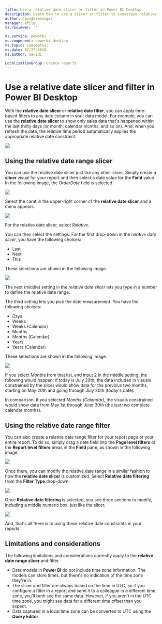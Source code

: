 ```yaml
---
title: Use a relative date slicer or filter in Power BI Desktop
description: Learn how to use a slicer or filter to constrain relative date ranges in Power BI Desktop
author: davidiseminger
manager: kfile
ms.reviewer: ''

ms.service: powerbi
ms.component: powerbi-desktop
ms.topic: conceptual
ms.date: 07/27/2018
ms.author: davidi

LocalizationGroup: Create reports
---
```

# Use a relative date slicer and filter in Power BI Desktop
With the **relative date slicer** or **relative date filter**, you can apply time-based filters to any date column in your data model. For example, you can use the **relative date slicer** to show only sales data that's happened within the last thirty days (or month, calendar months, and so on). And, when you refresh the data, the relative time period automatically applies the appropriate relative date constraint.

![](media/desktop-slicer-filter-date-range/relative-date-range-slicer-filter_01.png)

## Using the relative date range slicer
You can use the relative date slicer just like any other slicer. Simply create a **slicer** visual for your report and then select a date value for the **Field** value. In the following image, the *OrderDate* field is selected.

![](media/desktop-slicer-filter-date-range/relative-date-range-slicer-filter_02.png)

Select the carat in the upper-right corner of the **relative date slicer** and a menu appears.

![](media/desktop-slicer-filter-date-range/relative-date-range-slicer-filter_03.png)

For the relative date slicer, select *Relative*.

You can then select the settings. For the first drop-down in the *relative date slicer*, you have the following choices:

* Last
* Next
* This

These selections are shown in the following image.

![](media/desktop-slicer-filter-date-range/relative-date-range-slicer-filter_04.png)

The next (middle) setting in the *relative date slicer* lets you type in a number to define the relative date range.

The third setting lets you pick the date measurement. You have the following choices:

* Days
* Weeks
* Weeks (Calendar)
* Months
* Months (Calendar)
* Years
* Years (Calendar)

These selections are shown in the following image.

![](media/desktop-slicer-filter-date-range/relative-date-range-slicer-filter_05.png)

If you select *Months* from that list, and input 2 in the middle setting, the following would happen: if today is July 20th, the data included in visuals constrained by the slicer would show data for the previous two months, starting on May 20th and going through July 20th (today's date).

In comparison, if you selected *Months (Calendar)*, the visuals constrained would show data from May 1st through June 30th (the last two complete calendar months).

## Using the relative date range filter
You can also create a relative date range filter for your report page or your entire report. To do so, simply drag a date field into the **Page level filters** or the **Report level filters** areas in the **Field** pane, as shown in the following image.

![](media/desktop-slicer-filter-date-range/relative-date-range-slicer-filter_06.png)

Once there, you can modify the relative date range in a similar fashion to how the **relative date slicer** is customized. Select **Relative date filtering** from the **Filter Type** drop-down.

![](media/desktop-slicer-filter-date-range/relative-date-range-slicer-filter_07.png)

Once **Relative date filtering** is selected, you see three sections to modify, including a middle numeric box, just like the slicer.

![](media/desktop-slicer-filter-date-range/relative-date-range-slicer-filter_08.png)

And, that's all there is to using these relative date constraints in your reports.

## Limitations and considerations
The following limitations and considerations currently apply to the **relative date range slicer** and filter.

* Data models in **Power BI** do not include time zone information. The models can store times, but there's no indication of the time zone they're in.
* The slicer and filter are always based on the time in UTC, so if you configure a filter in a report and send it to a colleague in a different time zone, you'll both see the same data. However, if you aren't in the UTC time zone, you might see data for a different time offset than you expect.
* Data captured in a local time zone can be converted to UTC using the **Query Editor**.

